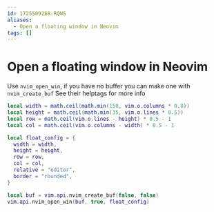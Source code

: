 ```yaml
---
id: 1725509268-RQNS
aliases:
  - Open a floating window in Neovim
tags: []
---
```


# Open a floating window in Neovim

Use `nvim_open_win`, if you have no buffer you can make one with `nvim_create_buf`
See their helptags for more info

```lua
local width = math.ceil(math.min(150, vim.o.columns * 0.8))
local height = math.ceil(math.min(35, vim.o.lines * 0.5))
local row = math.ceil(vim.o.lines - height) * 0.5 - 1
local col = math.ceil(vim.o.columns - width) * 0.5 - 1

local float_config = {
  width = width,
  height = height,
  row = row,
  col = col,
  relative = "editor",
  border = "rounded",
}

local buf = vim.api.nvim_create_buf(false, false)
vim.api.nvim_open_win(buf, true, float_config)
```
